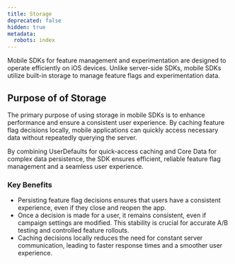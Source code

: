 ```yaml
---
title: Storage
deprecated: false
hidden: true
metadata:
  robots: index
---
```

Mobile SDKs for feature management and experimentation are designed to operate efficiently on iOS devices. Unlike server-side SDKs, mobile SDKs utilize built-in storage to manage feature flags and experimentation data.

## Purpose of of Storage

The primary purpose of using storage in mobile SDKs is to enhance performance and ensure a consistent user experience. By caching feature flag decisions locally, mobile applications can quickly access necessary data without repeatedly querying the server.

By combining UserDefaults for quick-access caching and Core Data for complex data persistence, the SDK ensures efficient, reliable feature flag management and a seamless user experience.

### Key Benefits

* Persisting feature flag decisions ensures that users have a consistent experience, even if they close and reopen the app.
* Once a decision is made for a user, it remains consistent, even if campaign settings are modified. This stability is crucial for accurate A/B testing and controlled feature rollouts.
* Caching decisions locally reduces the need for constant server communication, leading to faster response times and a smoother user experience.